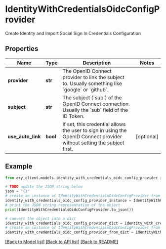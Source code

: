 # IdentityWithCredentialsOidcConfigProvider

Create Identity and Import Social Sign In Credentials Configuration

## Properties

Name | Type | Description | Notes
------------ | ------------- | ------------- | -------------
**provider** | **str** | The OpenID Connect provider to link the subject to. Usually something like &#x60;google&#x60; or &#x60;github&#x60;. | 
**subject** | **str** | The subject (&#x60;sub&#x60;) of the OpenID Connect connection. Usually the &#x60;sub&#x60; field of the ID Token. | 
**use_auto_link** | **bool** | If set, this credential allows the user to sign in using the OpenID Connect provider without setting the subject first. | [optional] 

## Example

```python
from ory_client.models.identity_with_credentials_oidc_config_provider import IdentityWithCredentialsOidcConfigProvider

# TODO update the JSON string below
json = "{}"
# create an instance of IdentityWithCredentialsOidcConfigProvider from a JSON string
identity_with_credentials_oidc_config_provider_instance = IdentityWithCredentialsOidcConfigProvider.from_json(json)
# print the JSON string representation of the object
print(IdentityWithCredentialsOidcConfigProvider.to_json())

# convert the object into a dict
identity_with_credentials_oidc_config_provider_dict = identity_with_credentials_oidc_config_provider_instance.to_dict()
# create an instance of IdentityWithCredentialsOidcConfigProvider from a dict
identity_with_credentials_oidc_config_provider_from_dict = IdentityWithCredentialsOidcConfigProvider.from_dict(identity_with_credentials_oidc_config_provider_dict)
```
[[Back to Model list]](../README.md#documentation-for-models) [[Back to API list]](../README.md#documentation-for-api-endpoints) [[Back to README]](../README.md)


